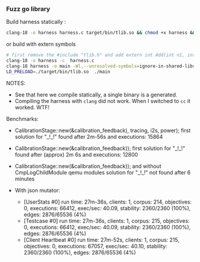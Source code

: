 ### Fuzz go library

Build harness statically :
```bash
clang-18 -o harness harness.c target/bin/tlib.so && chmod +x harness && ./harness 
```

or build with extern symbols
```bash
# first remove the #include "tlib.h" and add extern int Add(int n1, int n2) __attribute__((weak));
clang-18 -o harness -c  harness.c
clang-18 harness -o main -Wl,--unresolved-symbols=ignore-in-shared-libs
LD_PRELOAD=./target/bin/tlib.so  ./main
```

NOTES:
- See that here we compile statically, a single binary is a generated.
- Compiling the harness with `clang` did not work. When I switched to `cc` it worked. WTF!

Benchmarks:
- CalibrationStage::new(&calibration_feedback), tracing, i2s, power); first solution for "\_!_!" found after  2m-56s and executions: 15864
- CalibrationStage::new(&calibration_feedback)); first solution for "\_!_!" found after (approx) 2m 6s and executions: 12800
- CalibrationStage::new(&calibration_feedback)); and without CmpLogChildModule qemu modules solution for "\_!_!" not found after 6 minutes

- With json mutator:
    - [UserStats #0] run time: 27m-36s, clients: 1, corpus: 214, objectives: 0, executions: 66412, exec/sec: 40.09, stability: 2360/2360 (100%), edges: 2876/65536 (4%)
    - [Testcase #0] run time: 27m-36s, clients: 1, corpus: 215, objectives: 0, executions: 66412, exec/sec: 40.09, stability: 2360/2360 (100%), edges: 2876/65536 (4%)
    - [Client Heartbeat #0] run time: 27m-52s, clients: 1, corpus: 215, objectives: 0, executions: 67057, exec/sec: 40.10, stability: 2360/2360 (100%), edges: 2876/65536 (4%)

